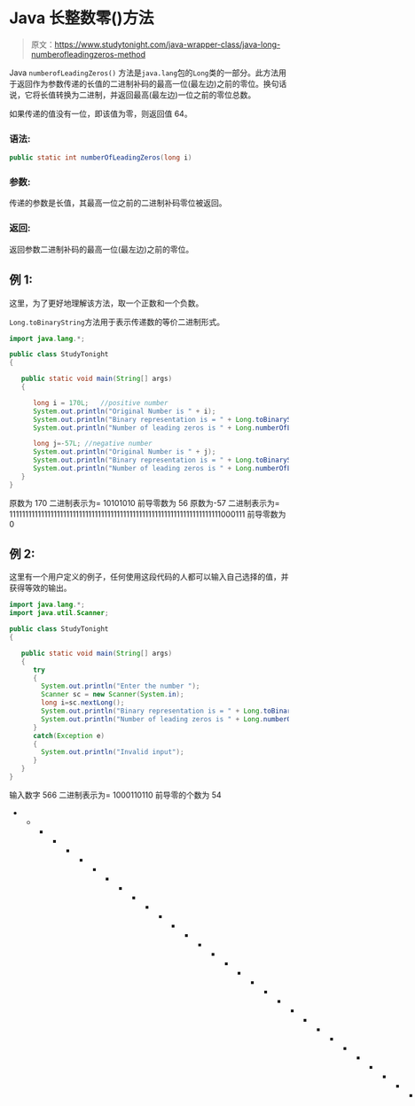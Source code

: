 # Java 长整数零()方法

> 原文：<https://www.studytonight.com/java-wrapper-class/java-long-numberofleadingzeros-method>

Java `numberofLeadingZeros()` 方法是`java.lang`包的`Long`类的一部分。此方法用于返回作为参数传递的长值的二进制补码的最高一位(最左边)之前的零位。换句话说，它将长值转换为二进制，并返回最高(最左边)一位之前的零位总数。

如果传递的值没有一位，即该值为零，则返回值 64。

### 语法:

```java
public static int numberOfLeadingZeros(long i)
```

### 参数:

传递的参数是长值，其最高一位之前的二进制补码零位被返回。

### 返回:

返回参数二进制补码的最高一位(最左边)之前的零位。

## 例 1:

这里，为了更好地理解该方法，取一个正数和一个负数。

`Long.toBinaryString`方法用于表示传递数的等价二进制形式。

```java
import java.lang.*;

public class StudyTonight
{

   public static void main(String[] args) 
   {

      long i = 170L;   //positive number
      System.out.println("Original Number is " + i);
      System.out.println("Binary representation is = " + Long.toBinaryString(i)); // converting into binary string of base 2 
      System.out.println("Number of leading zeros is " + Long.numberOfLeadingZeros(i)); //returns the number of zero bits preceding the highest-order one bit

      long j=-57L; //negative number
      System.out.println("Original Number is " + j);
      System.out.println("Binary representation is = " + Long.toBinaryString(j)); // converting into binary string of base 2 
      System.out.println("Number of leading zeros is " + Long.numberOfLeadingZeros(j)); //returns the number of zero bits preceding the highest-order one bit
   }
}
```

原数为 170
二进制表示为= 10101010
前导零数为 56
原数为-57
二进制表示为= 1111111111111111111111111111111111111111111111111111111111111111111000111
前导零数为 0

## 例 2:

这里有一个用户定义的例子，任何使用这段代码的人都可以输入自己选择的值，并获得等效的输出。

```java
import java.lang.*;
import java.util.Scanner;

public class StudyTonight
{

   public static void main(String[] args) 
   {
      try
      {
        System.out.println("Enter the number ");
        Scanner sc = new Scanner(System.in);
        long i=sc.nextLong();
        System.out.println("Binary representation is = " + Long.toBinaryString(i)); // converting into binary string of base 2 
        System.out.println("Number of leading zeros is " + Long.numberOfLeadingZeros(i)); //returns the number of zero bits preceding the highest-order one bit
      }
      catch(Exception e)
      {
        System.out.println("Invalid input");
      }
   }
}
```

输入数字
566
二进制表示为= 1000110110
前导零的个数为 54
* * * * * * * * * * * * * * * * * * * * * * * * * * * * * * * * * * * * * * * * * * * * T5】输入数字
-544
二进制表示为= 1111111111111111111111111111111111111111111111111111111111111111111111111111111111111111111

## 实时示例:

在这里，您可以测试实时代码示例。您可以为不同的值执行示例，甚至可以编辑和编写您的示例来测试 Java 代码。

* * *

* * *